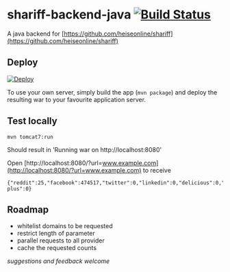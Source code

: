 # shariff-backend-java [![Build Status](https://travis-ci.org/headissue/shariff-backend-java.svg?branch=master)](https://travis-ci.org/headissue/shariff-backend-java)

A java backend for [https://github.com/heiseonline/shariff](https://github.com/heiseonline/shariff)

## Deploy

[![Deploy](https://www.herokucdn.com/deploy/button.svg)](https://heroku.com/deploy)

To use your own server, simply build the app (`mvn package`) and deploy the resulting war to your favourite application server.

## Test locally

    mvn tomcat7:run

Should result in 'Running war on http://localhost:8080'

Open [http://localhost:8080/?url=www.example.com](http://localhost:8080/?url=www.example.com) to receive

    {"reddit":25,"facebook":474517,"twitter":0,"linkedin":0,"delicious":0,"stumbleupon":5882,"pinterest":0,"google-plus":0}

## Roadmap

* whitelist domains to be requested
* restrict length of parameter
* parallel requests to all provider
* cache the requested counts


*suggestions and feedback welcome*
